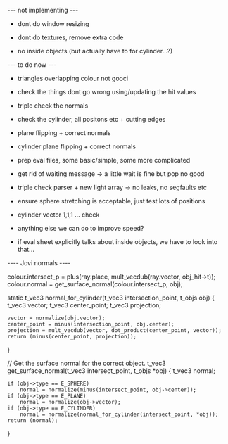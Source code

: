 


--- not implementing ---

 - dont do window resizing

 - dont do textures, remove extra code

 - no inside objects (but actually have to for cylinder...?)



--- to do now ---

 - triangles overlapping colour not gooci
 - check the things dont go wrong using/updating the hit values
 - triple check the normals
 - check the cylinder, all positons etc + cutting edges
 - plane flipping + correct normals
 - cylinder plane flipping + correct normals
 - prep eval files, some basic/simple, some more complicated
 - get rid of waiting message -> a little wait is fine but pop no good
 - triple check parser + new light array -> no leaks, no segfaults etc
 - ensure sphere stretching is acceptable, just test lots of positions
 - cylinder vector 1,1,1 ... check
 - anything else we can do to improve speed?

 - if eval sheet explicitly talks about inside objects, we have to look into that...



----   Jovi normals   ----

colour.intersect_p = plus(ray.place, mult_vecdub(ray.vector, obj_hit->t));
	colour.normal = get_surface_normal(colour.intersect_p, obj);

static t_vec3	normal_for_cylinder(t_vec3 intersection_point, t_objs obj)
{
	t_vec3	vector;
	t_vec3	center_point;
	t_vec3	projection;

	vector = normalize(obj.vector);
	center_point = minus(intersection_point, obj.center);
	projection = mult_vecdub(vector, dot_product(center_point, vector));
	return (minus(center_point, projection));
}

// Get the surface normal for the correct object.
t_vec3	get_surface_normal(t_vec3 intersect_point, t_objs *obj)
{
	t_vec3	normal;

	if (obj->type == E_SPHERE)
		normal = normalize(minus(intersect_point, obj->center));
	if (obj->type == E_PLANE)
		normal = normalize(obj->vector);
	if (obj->type == E_CYLINDER)
		normal = normalize(normal_for_cylinder(intersect_point, *obj));
	return (normal);
}